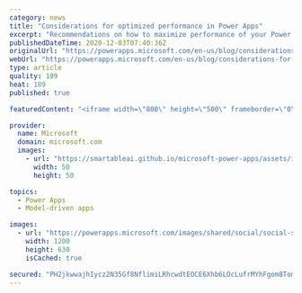 ```yaml
---
category: news
title: "Considerations for optimized performance in Power Apps"
excerpt: "Recommendations on how to maximize performance of your Power Apps "
publishedDateTime: 2020-12-03T07:40:36Z
originalUrl: "https://powerapps.microsoft.com/en-us/blog/considerations-for-optimized-performance-in-power-apps/"
webUrl: "https://powerapps.microsoft.com/en-us/blog/considerations-for-optimized-performance-in-power-apps/"
type: article
quality: 189
heat: 189
published: true

featuredContent: "<iframe width=\"800\" height=\"500\" frameborder=\"0\" src=\"https://www.youtube.com/embed/jcKoqC9Vfmo\" allow=\"accelerometer; autoplay; encrypted-media; gyroscope; picture-in-picture\" allowfullscreen></iframe>"

provider:
  name: Microsoft
  domain: microsoft.com
  images:
    - url: "https://smartableai.github.io/microsoft-power-apps/assets/images/organizations/microsoft.com-50x50.jpg"
      width: 50
      height: 50

topics:
  - Power Apps
  - Model-driven apps

images:
  - url: "https://powerapps.microsoft.com/images/shared/social/social-share-post-ignite.png"
    width: 1200
    height: 630
    isCached: true

secured: "PH2jkwwajhIycz2N35Gf8NflimiLRhcwdtEOCE6Xhb6LOcLufrMYhFgom8Tom79bGIQYf2V8AADMeW/z2pmCUemqZL0PSJybUO5fKBblnEQy4y7EbPSg1lzDf8FCepdZxOxciy2qqo+1phv4pWhvVM7psMbuWzwMrjC46ed7GQx9eqqRVIQusRb0bXeiYGF6aKCncSF88czag52XY6wq2CirXOjn0fd/O92VtwveJwEeWxowx8DC9p7P/3C2Hqv50EsZI3snTnworb2P3hiWqydsAHIIkNiWK2bLoFtDa6E5Jvcz5xe0Xj3E0YfqgJKcpxEBnjI9Z/tbZ5rsPmSb75EkbgUtso+RYETn9TgZqDWgMVGWqZrGaoPPwn1kq/qu9W5r13FycyHP9Ez1fYqiIM2ni3lUhgbe/zvS11rRWdOphEoX9J9YSDW5vyChv0oiwfiLDxsoN/5QgSG6Cf5pbg==;gEEC4ZLZturiYZLAZ6eTcQ=="
---
```


